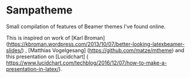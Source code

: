 # Sampatheme
Small compilation of features of Beamer themes I've found online. 

This is inspired on work of [Karl Broman] (https://kbroman.wordpress.com/2013/10/07/better-looking-latexbeamer-slides/) , [Matthias Vogelgesang] (https://github.com/matze/mtheme) and this presentation on [Lucidchart] ( https://www.lucidchart.com/techblog/2016/12/07/how-to-make-a-presentation-in-latex/).
